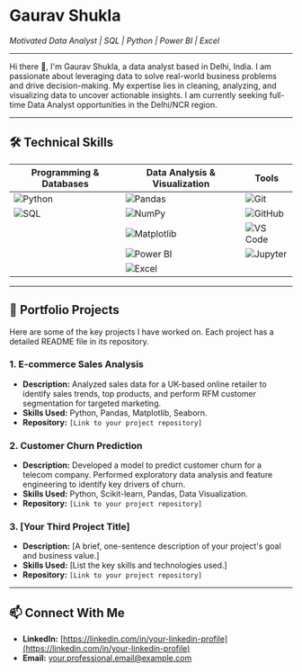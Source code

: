 # Gaurav Shukla
*Motivated Data Analyst | SQL | Python | Power BI | Excel*

---

Hi there 👋, I'm Gaurav Shukla, a data analyst based in Delhi, India. I am passionate about leveraging data to solve real-world business problems and drive decision-making. My expertise lies in cleaning, analyzing, and visualizing data to uncover actionable insights. I am currently seeking full-time Data Analyst opportunities in the Delhi/NCR region.

---

## 🛠️ Technical Skills

| Programming & Databases | Data Analysis & Visualization | Tools |
|---|---|---|
| ![Python](https://img.shields.io/badge/Python-3776AB?style=for-the-badge&logo=python&logoColor=white) | ![Pandas](https://img.shields.io/badge/Pandas-150458?style=for-the-badge&logo=pandas&logoColor=white) | ![Git](https://img.shields.io/badge/GIT-E44C30?style=for-the-badge&logo=git&logoColor=white) |
| ![SQL](https://img.shields.io/badge/SQL-4479A1?style=for-the-badge&logo=postgresql&logoColor=white) | ![NumPy](https://img.shields.io/badge/NumPy-013243?style=for-the-badge&logo=numpy&logoColor=white) | ![GitHub](https://img.shields.io/badge/GitHub-181717?style=for-the-badge&logo=github&logoColor=white) |
| | ![Matplotlib](https://img.shields.io/badge/Matplotlib-3776AB?style=for-the-badge&logo=matplotlib&logoColor=white) | ![VS Code](https://img.shields.io/badge/VS%20Code-007ACC?style=for-the-badge&logo=visualstudiocode&logoColor=white) |
| | ![Power BI](https://img.shields.io/badge/Power%20BI-F2C811?style=for-the-badge&logo=powerbi&logoColor=black) | ![Jupyter](https://img.shields.io/badge/Jupyter-F37626?style=for-the-badge&logo=jupyter&logoColor=white) |
| | ![Excel](https://img.shields.io/badge/Microsoft%20Excel-217346?style=for-the-badge&logo=microsoftexcel&logoColor=white) | |

---

## 📂 Portfolio Projects

Here are some of the key projects I have worked on. Each project has a detailed README file in its repository.

### 1. E-commerce Sales Analysis
* **Description:** Analyzed sales data for a UK-based online retailer to identify sales trends, top products, and perform RFM customer segmentation for targeted marketing.
* **Skills Used:** Python, Pandas, Matplotlib, Seaborn.
* **Repository:** `[Link to your project repository]`

### 2. Customer Churn Prediction
* **Description:** Developed a model to predict customer churn for a telecom company. Performed exploratory data analysis and feature engineering to identify key drivers of churn.
* **Skills Used:** Python, Scikit-learn, Pandas, Data Visualization.
* **Repository:** `[Link to your project repository]`

### 3. [Your Third Project Title]
* **Description:** [A brief, one-sentence description of your project's goal and business value.]
* **Skills Used:** [List the key skills and technologies used.]
* **Repository:** `[Link to your project repository]`

---

## 📫 Connect With Me

* **LinkedIn:** [https://linkedin.com/in/your-linkedin-profile](https://linkedin.com/in/your-linkedin-profile)
* **Email:** [your.professional.email@example.com](mailto:your.professional.email@example.com)
